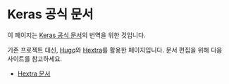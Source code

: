 # Keras 공식 문서

이 페이지는 [Keras 공식 문서](https://keras.io/)의 번역을 위한 것입니다.

기존 프로젝트 대신, [Hugo](https://gohugo.io/)와 [Hextra](https://imfing.github.io/hextra/)를 활용한 페이지입니다.
문서 편집을 위해 다음 사이트를 참고하세요.

- [Hextra 문서](https://imfing.github.io/hextra/docs/)
